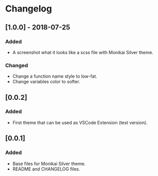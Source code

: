 # Changelog

<!-- The format is based on [Keep a Changelog](http://keepachangelog.com/en/1.0.0/) -->
<!-- and this project adheres to [Semantic Versioning](http://semver.org/spec/v2.0.0.html). -->


## [1.0.0] - 2018-07-25
### Added
- A screenshot what it looks like a scss file with Monikai Silver theme.

### Changed
- Change a function name style to low-fat.
- Change variables color to softer.


## [0.0.2]
### Added
- First theme that can be used as VSCode Extension (test version).


## [0.0.1]
### Added
- Base files for Monikai Silver theme.
- README and CHANGELOG files.